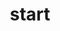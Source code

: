 ---
layout: "startpage.njk"
permalink: "/"

title: "start"
welcomer: "hello, world"

username: sara
hostname: internet

searchPlaceholderText: awaiting...

bookmarks:
    home:
        start: "/"
        proton: "https://mail.proton.me"
        gmail: "https://mail.google.com"
    dev:
        github: "https://github.com"
        stack: "https://stackoverflow.com"
    social:
        bsky: "https://bsky.app"
        reddit: "https://reddit.com"
        tumblr: "https://tumblr.com"
        discord: "https://discord.com"
    media:
        youtube: "https://youtube.com"
        netflix: "https://netflix.com"
        crunchyroll: "https://crunchyroll.com"
        hbo: "https://hbo.com"
        hulu: "https://hulu.com"
---